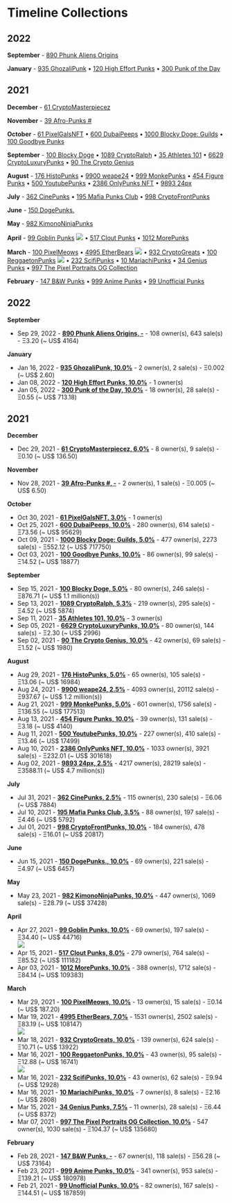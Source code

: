 # Timeline Collections



## 2022



**September** - [890 Phunk Aliens Origins](https://opensea.io/collection/phunk-aliens-origins)

**January** - [935 GhozaliPunk](https://opensea.io/collection/ghozalipunk) • [120 High Effort Punks](https://opensea.io/collection/high-effort-punks) • [300 Punk of the Day](https://opensea.io/collection/punkoftheday)

## 2021



**December** - [61 CryptoMasterpiecez](https://opensea.io/collection/cryptomasterpiecez)

**November** - [39 Afro-Punks #](https://opensea.io/collection/beautiful-female-punks)

**October** - [61 PixelGalsNFT](https://opensea.io/collection/pixel-gals) • [600 DubaiPeeps](https://opensea.io/collection/dubaipeeps) • [1000 Blocky Doge: Guilds](https://opensea.io/collection/blockydogeguilds) • [100 Goodbye Punks](https://opensea.io/collection/goodbye-punks)

**September** - [100 Blocky Doge](https://opensea.io/collection/blockydoge) • [1089 CryptoRalph](https://opensea.io/collection/cryptoralph) • [35 Athletes 101](https://opensea.io/collection/athletes-101) • [6629 CryptoLuxuryPunks](https://opensea.io/collection/cryptoluxurypunks) • [90 The Crypto Genius](https://opensea.io/collection/thecryptogenius)

**August** - [176 HistoPunks](https://opensea.io/collection/histopunks) • [9900 weape24](https://opensea.io/collection/weape24) • [999 MonkePunks](https://opensea.io/collection/monkepunks) • [454 Figure Punks](https://opensea.io/collection/figurepunks) • [500 YoutubePunks](https://opensea.io/collection/youtubepunks) • [2386 OnlyPunks NFT](https://opensea.io/collection/onlypunksnft) • [9893 24px](https://opensea.io/collection/24px)

**July** - [362 CinePunks](https://opensea.io/collection/cinepunkss) • [195 Mafia Punks Club](https://opensea.io/collection/mafia-punks-club) • [998 CryptoFrontPunks](https://opensea.io/collection/frontphunks)

**June** - [150 DogePunks.](https://opensea.io/collection/dogepunks-collection)

**May** - [982 KimonoNinjaPunks](https://opensea.io/collection/kimono-punks)

**April** - [99 Goblin Punks](https://opensea.io/collection/goblin-punks) ![](https://github.com/pixelartexchange/artbase.sandbox.vol2/raw/master/i/goblin-punks-strip.png) • [517 Clout Punks](https://opensea.io/collection/clout-punks) • [1012 MorePunks](https://opensea.io/collection/morepunks)

**March** - [100 PixelMeows](https://opensea.io/collection/pixelmeows) • [4995 EtherBears](https://opensea.io/collection/etherbears) ![](https://github.com/pixelartexchange/artbase.sandbox/raw/master/i/bears-strip.png) • [932 CryptoGreats](https://opensea.io/collection/cryptogreats) • [100 ReggaetonPunks](https://opensea.io/collection/reggaetonpunks) ![](https://github.com/pixelartexchange/artbase.sandbox.vol2/raw/master/i/reggaetonpunks-strip.png) • [232 ScifiPunks](https://opensea.io/collection/scifipunks) • [10 MariachiPunks](https://opensea.io/collection/mariachipunks) • [34 Genius Punks](https://opensea.io/collection/genius-punks) • [997 The Pixel Portraits OG Collection](https://opensea.io/collection/the-pixel-portraits-og)

**February** - [147 B&W Punks](https://opensea.io/collection/bwpunks) • [999 Anime Punks](https://opensea.io/collection/anime-punks) • [99 Unofficial Punks](https://opensea.io/collection/unofficialpunks)


## 2022

**September**

-  Sep 29, 2022 - **[890 Phunk Aliens Origins, -](https://opensea.io/collection/phunk-aliens-origins)** - 108 owner(s), 643 sale(s) -  Ξ3.20 (~ US$ 4164)

**January**

-  Jan 16, 2022 - **[935 GhozaliPunk, 10.0%](https://opensea.io/collection/ghozalipunk)** - 2 owner(s), 2 sale(s) -  Ξ0.002 (~ US$ 2.60)
-  Jan 08, 2022 - **[120 High Effort Punks, 10.0%](https://opensea.io/collection/high-effort-punks)** - 1 owner(s)
-  Jan 05, 2022 - **[300 Punk of the Day, 10.0%](https://opensea.io/collection/punkoftheday)** - 18 owner(s), 28 sale(s) -  Ξ0.55 (~ US$ 713.18)

## 2021

**December**

-  Dec 29, 2021 - **[61 CryptoMasterpiecez, 6.0%](https://opensea.io/collection/cryptomasterpiecez)** - 8 owner(s), 9 sale(s) -  Ξ0.10 (~ US$ 136.50)

**November**

-  Nov 28, 2021 - **[39 Afro-Punks #, -](https://opensea.io/collection/beautiful-female-punks)** - 2 owner(s), 1 sale(s) -  Ξ0.005 (~ US$ 6.50)

**October**

-  Oct 30, 2021 - **[61 PixelGalsNFT, 3.0%](https://opensea.io/collection/pixel-gals)** - 1 owner(s)
-  Oct 25, 2021 - **[600 DubaiPeeps, 10.0%](https://opensea.io/collection/dubaipeeps)** - 280 owner(s), 614 sale(s) -  Ξ73.56 (~ US$ 95629)
-  Oct 09, 2021 - **[1000 Blocky Doge: Guilds, 5.0%](https://opensea.io/collection/blockydogeguilds)** - 477 owner(s), 2273 sale(s) -  Ξ552.12 (~ US$ 717750)
-  Oct 03, 2021 - **[100 Goodbye Punks, 10.0%](https://opensea.io/collection/goodbye-punks)** - 86 owner(s), 99 sale(s) -  Ξ14.52 (~ US$ 18877)

**September**

-  Sep 15, 2021 - **[100 Blocky Doge, 5.0%](https://opensea.io/collection/blockydoge)** - 80 owner(s), 246 sale(s) -  Ξ876.71 (~ US$ 1.1 million(s))
-  Sep 13, 2021 - **[1089 CryptoRalph, 5.3%](https://opensea.io/collection/cryptoralph)** - 219 owner(s), 295 sale(s) -  Ξ4.52 (~ US$ 5874)
-  Sep 11, 2021 - **[35 Athletes 101, 10.0%](https://opensea.io/collection/athletes-101)** - 3 owner(s)
-  Sep 05, 2021 - **[6629 CryptoLuxuryPunks, 10.0%](https://opensea.io/collection/cryptoluxurypunks)** - 80 owner(s), 144 sale(s) -  Ξ2.30 (~ US$ 2996)
-  Sep 02, 2021 - **[90 The Crypto Genius, 10.0%](https://opensea.io/collection/thecryptogenius)** - 42 owner(s), 69 sale(s) -  Ξ1.52 (~ US$ 1980)

**August**

-  Aug 29, 2021 - **[176 HistoPunks, 5.0%](https://opensea.io/collection/histopunks)** - 65 owner(s), 105 sale(s) -  Ξ13.06 (~ US$ 16984)
-  Aug 24, 2021 - **[9900 weape24, 2.5%](https://opensea.io/collection/weape24)** - 4093 owner(s), 20112 sale(s) -  Ξ937.67 (~ US$ 1.2 million(s))
-  Aug 21, 2021 - **[999 MonkePunks, 5.0%](https://opensea.io/collection/monkepunks)** - 601 owner(s), 1756 sale(s) -  Ξ136.55 (~ US$ 177513)
-  Aug 13, 2021 - **[454 Figure Punks, 10.0%](https://opensea.io/collection/figurepunks)** - 39 owner(s), 131 sale(s) -  Ξ3.18 (~ US$ 4140)
-  Aug 11, 2021 - **[500 YoutubePunks, 10.0%](https://opensea.io/collection/youtubepunks)** - 227 owner(s), 410 sale(s) -  Ξ13.46 (~ US$ 17499)
-  Aug 10, 2021 - **[2386 OnlyPunks NFT, 10.0%](https://opensea.io/collection/onlypunksnft)** - 1033 owner(s), 3921 sale(s) -  Ξ232.01 (~ US$ 301618)
-  Aug 02, 2021 - **[9893 24px, 2.5%](https://opensea.io/collection/24px)** - 4217 owner(s), 28219 sale(s) -  Ξ3588.11 (~ US$ 4.7 million(s))

**July**

-  Jul 31, 2021 - **[362 CinePunks, 2.5%](https://opensea.io/collection/cinepunkss)** - 115 owner(s), 230 sale(s) -  Ξ6.06 (~ US$ 7884)
-  Jul 10, 2021 - **[195 Mafia Punks Club, 3.5%](https://opensea.io/collection/mafia-punks-club)** - 88 owner(s), 197 sale(s) -  Ξ4.46 (~ US$ 5792)
-  Jul 01, 2021 - **[998 CryptoFrontPunks, 10.0%](https://opensea.io/collection/frontphunks)** - 184 owner(s), 478 sale(s) -  Ξ16.01 (~ US$ 20817)

**June**

-  Jun 15, 2021 - **[150 DogePunks., 10.0%](https://opensea.io/collection/dogepunks-collection)** - 69 owner(s), 221 sale(s) -  Ξ4.97 (~ US$ 6457)

**May**

-  May 23, 2021 - **[982 KimonoNinjaPunks, 10.0%](https://opensea.io/collection/kimono-punks)** - 447 owner(s), 1069 sale(s) -  Ξ28.79 (~ US$ 37428)

**April**

-  Apr 27, 2021 - **[99 Goblin Punks, 10.0%](https://opensea.io/collection/goblin-punks)** - 69 owner(s), 197 sale(s) -  Ξ34.40 (~ US$ 44716) <br> ![](https://github.com/pixelartexchange/artbase.sandbox.vol2/raw/master/i/goblin-punks-strip.png)
-  Apr 15, 2021 - **[517 Clout Punks, 8.0%](https://opensea.io/collection/clout-punks)** - 279 owner(s), 764 sale(s) -  Ξ85.52 (~ US$ 111182)
-  Apr 03, 2021 - **[1012 MorePunks, 10.0%](https://opensea.io/collection/morepunks)** - 388 owner(s), 1712 sale(s) -  Ξ84.14 (~ US$ 109383)

**March**

-  Mar 29, 2021 - **[100 PixelMeows, 10.0%](https://opensea.io/collection/pixelmeows)** - 13 owner(s), 15 sale(s) -  Ξ0.14 (~ US$ 187.20)
-  Mar 19, 2021 - **[4995 EtherBears, 7.0%](https://opensea.io/collection/etherbears)** - 1531 owner(s), 2502 sale(s) -  Ξ83.19 (~ US$ 108147) <br> ![](https://github.com/pixelartexchange/artbase.sandbox/raw/master/i/bears-strip.png)
-  Mar 18, 2021 - **[932 CryptoGreats, 10.0%](https://opensea.io/collection/cryptogreats)** - 139 owner(s), 624 sale(s) -  Ξ10.71 (~ US$ 13922)
-  Mar 16, 2021 - **[100 ReggaetonPunks, 10.0%](https://opensea.io/collection/reggaetonpunks)** - 43 owner(s), 95 sale(s) -  Ξ12.88 (~ US$ 16741) <br> ![](https://github.com/pixelartexchange/artbase.sandbox.vol2/raw/master/i/reggaetonpunks-strip.png)
-  Mar 16, 2021 - **[232 ScifiPunks, 10.0%](https://opensea.io/collection/scifipunks)** - 43 owner(s), 62 sale(s) -  Ξ9.94 (~ US$ 12928)
-  Mar 16, 2021 - **[10 MariachiPunks, 10.0%](https://opensea.io/collection/mariachipunks)** - 7 owner(s), 8 sale(s) -  Ξ2.16 (~ US$ 2808)
-  Mar 15, 2021 - **[34 Genius Punks, 7.5%](https://opensea.io/collection/genius-punks)** - 11 owner(s), 28 sale(s) -  Ξ6.44 (~ US$ 8372)
-  Mar 07, 2021 - **[997 The Pixel Portraits OG Collection, 10.0%](https://opensea.io/collection/the-pixel-portraits-og)** - 547 owner(s), 1030 sale(s) -  Ξ104.37 (~ US$ 135680)

**February**

-  Feb 28, 2021 - **[147 B&W Punks, -](https://opensea.io/collection/bwpunks)** - 67 owner(s), 118 sale(s) -  Ξ56.28 (~ US$ 73164)
-  Feb 23, 2021 - **[999 Anime Punks, 10.0%](https://opensea.io/collection/anime-punks)** - 341 owner(s), 953 sale(s) -  Ξ139.21 (~ US$ 180978)
-  Feb 21, 2021 - **[99 Unofficial Punks, 10.0%](https://opensea.io/collection/unofficialpunks)** - 82 owner(s), 167 sale(s) -  Ξ144.51 (~ US$ 187859)
